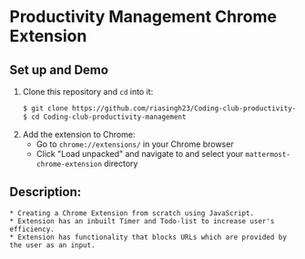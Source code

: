 # Productivity Management Chrome Extension

## Set up and Demo

1. Clone this repository and `cd` into it:
    ```bash
    $ git clone https://github.com/riasingh23/Coding-club-productivity-management.git
    $ cd Coding-club-productivity-management
    ```
2. Add the extension to Chrome:
    * Go to `chrome://extensions/` in your Chrome browser
    * Click "Load unpacked" and navigate to and select your `mattermost-chrome-extension` directory

## Description:
    * Creating a Chrome Extension from scratch using JavaScript.
    * Extension has an inbuilt Timer and Todo-list to increase user's efficiency.
    * Extension has functionality that blocks URLs which are provided by the user as an input.
